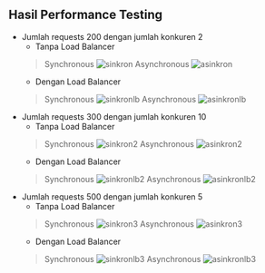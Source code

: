 ## Hasil Performance Testing

- Jumlah requests 200 dengan jumlah konkuren 2
    - Tanpa Load Balancer
    > Synchronous
     ![sinkron](fpt5/sinkron.PNG)
     Asynchronous
     ![asinkron](fpt5/asinkron.PNG)
    - Dengan Load Balancer
    > Synchronous
     ![sinkronlb](fpt5/sinkronlbnew.PNG)
     Asynchronous
     ![asinkronlb](fpt5/asinkronlbnew.PNG)
- Jumlah requests 300 dengan jumlah konkuren 10
    - Tanpa Load Balancer
    > Synchronous
     ![sinkron2](fpt5/sinkron2.PNG)
     Asynchronous
     ![asinkron2](fpt5/asinkron2.PNG)
    - Dengan Load Balancer
    > Synchronous
     ![sinkronlb2](fpt5/sinkronlb2new.PNG)
     Asynchronous
     ![asinkronlb2](fpt5/asinkronlb2new.PNG)
- Jumlah requests 500 dengan jumlah konkuren 5
    - Tanpa Load Balancer
    > Synchronous
     ![sinkron3](fpt5/sinkron3.PNG)
     Asynchronous
     ![asinkron3](fpt5/asinkron3.PNG)
    - Dengan Load Balancer
    > Synchronous
     ![sinkronlb3](fpt5/sinkronlb3.PNG)
     Asynchronous
     ![asinkronlb3](fpt5/asinkronlb3.PNG)

